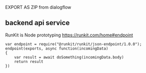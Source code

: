 EXPORT AS ZIP from dialogflow

## backend api service

RunKit is Node prototyping https://runkit.com/home#endpoint

```
var endpoint = require("@runkit/runkit/json-endpoint/1.0.0");
endpoint(exports, async function(incomingData)
{
    var result = await doSomething(incomingData.body)
    return result
})
```